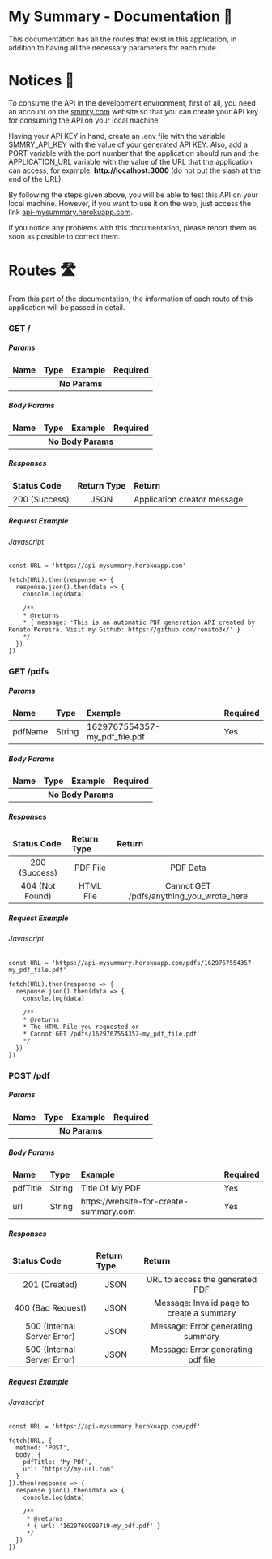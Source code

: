 # My Summary - Documentation 📝

This documentation has all the routes that exist in this application, in addition to having all the necessary parameters for each route.

# Notices 📰

To consume the API in the development environment, first of all, you need an account on the [smmry.com](https://smmry.com) website so that you can create your API key for consuming the API on your local machine.

Having your API KEY in hand, create an .env file with the variable SMMRY_API_KEY with the value of your generated API KEY. Also, add a PORT variable with the port number that the application should run and the APPLICATION_URL variable with the value of the URL that the application can access, for example, **http://localhost:3000** (do not put the slash at the end of the URL).

By following the steps given above, you will be able to test this API on your local machine. However, if you want to use it on the web, just access the link [api-mysummary.herokuapp.com](https://api-mysummary.herokuapp.com).

If you notice any problems with this documentation, please report them as soon as possible to correct them.

# Routes 🛣


From this part of the documentation, the information of each route of this application will be passed in detail.

### GET /

##### Params
<table>
  <thead>
    <tr>
      <td>
        <b>Name</b>
      </td>
      <td>
        <b>Type</b>
      </td>
      <td>
        <b>Example</b>
      </td>
      <td>
        <b>Required</b>
      </td>
    </tr>
  </thead>

  <tbody>
    <tr>
      <td colspan="4" style="text-align: center">
        <b>No Params</b>
      </td>
    </tr>
  </tbody>
</table>

##### Body Params
<table>
  <thead>
    <tr>
      <td>
        <b>Name</b>
      </td>
      <td>
        <b>Type</b>
      </td>
      <td>
        <b>Example</b>
      </td>
      <td>
        <b>Required</b>
      </td>
    </tr>
  </thead>

  <tbody>
    <tr>
      <td colspan="4" style="text-align: center">
        <b>No Body Params</b>
      </td>
    </tr>
  </tbody>
</table>

##### Responses
<table>
  <thead>
    <tr>
      <td>
        <b>Status Code</b>
      </td>
      <td>
        <b>Return Type</b>
      </td>
      <td>
        <b>Return</b>
      </td>
    </tr>
  </thead>

  <tbody>
    <tr>
      <td style="text-align: center">
        200 (Success)
      </td>
      <td style="text-align: center">
        JSON
      </td>
      <td style="text-align: center">
        Application creator message
      </td>
    </tr>
  </tbody>
</table>

##### Request Example

###### Javascript

```
const URL = 'https://api-mysummary.herokuapp.com'

fetch(URL).then(response => {
  response.json().then(data => {
    console.log(data)

    /**
    * @returns
    * { message: 'This is an automatic PDF generation API created by Renato Pereira. Visit my Github: https://github.com/renato3x/' }
    */
  })
})

```

### GET /pdfs

##### Params
<table>
  <thead>
    <tr>
      <td>
        <b>Name</b>
      </td>
      <td>
        <b>Type</b>
      </td>
      <td>
        <b>Example</b>
      </td>
      <td>
        <b>Required</b>
      </td>
    </tr>
  </thead>

  <tbody>
    <tr>
      <td>
        pdfName
      </td>
      <td>
        String
      </td>
      <td>
        1629767554357-my_pdf_file.pdf
      </td>
      <td>
        Yes
      </td>
    </tr>
  </tbody>
</table>

##### Body Params
<table>
  <thead>
    <tr>
      <td>
        <b>Name</b>
      </td>
      <td>
        <b>Type</b>
      </td>
      <td>
        <b>Example</b>
      </td>
      <td>
        <b>Required</b>
      </td>
    </tr>
  </thead>

  <tbody>
    <tr>
      <td colspan="4" style="text-align: center">
        <b>No Body Params</b>
      </td>
    </tr>
  </tbody>
</table>

##### Responses
<table>
  <thead>
    <tr>
      <td>
        <b>Status Code</b>
      </td>
      <td>
        <b>Return Type</b>
      </td>
      <td>
        <b>Return</b>
      </td>
    </tr>
  </thead>

  <tbody>
    <tr>
      <td style="text-align: center">
        200 (Success)
      </td>
      <td style="text-align: center">
        PDF File
      </td>
      <td style="text-align: center">
        PDF Data
      </td>
    </tr>
    <tr>
      <td style="text-align: center">
        404 (Not Found)
      </td>
      <td style="text-align: center">
        HTML File
      </td>
      <td style="text-align: center">
        Cannot GET /pdfs/anything_you_wrote_here
      </td>
    </tr>
  </tbody>
</table>

##### Request Example

###### Javascript

```
const URL = 'https://api-mysummary.herokuapp.com/pdfs/1629767554357-my_pdf_file.pdf'

fetch(URL).then(response => {
  response.json().then(data => {
    console.log(data)

    /**
    * @returns
    * The HTML File you requested or
    * Cannot GET /pdfs/1629767554357-my_pdf_file.pdf
    */
  })
})

```

### POST /pdf

##### Params
<table>
  <thead>
    <tr>
      <td>
        <b>Name</b>
      </td>
      <td>
        <b>Type</b>
      </td>
      <td>
        <b>Example</b>
      </td>
      <td>
        <b>Required</b>
      </td>
    </tr>
  </thead>

  <tbody>
    <tr>
      <td colspan="4" style="text-align: center">
        <b>No Params</b>
      </td>
    </tr>
  </tbody>
</table>

##### Body Params
<table>
  <thead>
    <tr>
      <td>
        <b>Name</b>
      </td>
      <td>
        <b>Type</b>
      </td>
      <td>
        <b>Example</b>
      </td>
      <td>
        <b>Required</b>
      </td>
    </tr>
  </thead>

  <tbody>
    <tr>
      <td>
        pdfTitle
      </td>
      <td>
        String
      </td>
      <td>
        Title Of My PDF
      </td>
      <td>
        Yes
      </td>
    </tr>
    <tr>
      <td>
        url
      </td>
      <td>
        String
      </td>
      <td>
        https://website-for-create-summary.com
      </td>
      <td>
        Yes
      </td>
    </tr>
  </tbody>
</table>

##### Responses
<table>
  <thead>
    <tr>
      <td>
        <b>Status Code</b>
      </td>
      <td>
        <b>Return Type</b>
      </td>
      <td>
        <b>Return</b>
      </td>
    </tr>
  </thead>

  <tbody>
    <tr>
      <td style="text-align: center">
        201 (Created)
      </td>
      <td style="text-align: center">
        JSON
      </td>
      <td style="text-align: center">
        URL to access the generated PDF
      </td>
    </tr>
    <tr>
      <td style="text-align: center">
        400 (Bad Request)
      </td>
      <td style="text-align: center">
        JSON
      </td>
      <td style="text-align: center">
        Message: Invalid page to create a summary
      </td>
    </tr>
    <tr>
      <td style="text-align: center">
        500 (Internal Server Error)
      </td>
      <td style="text-align: center">
        JSON
      </td>
      <td style="text-align: center">
        Message: Error generating summary
      </td>
    </tr>
    <tr>
      <td style="text-align: center">
        500 (Internal Server Error)
      </td>
      <td style="text-align: center">
        JSON
      </td>
      <td style="text-align: center">
        Message: Error generating pdf file
      </td>
    </tr>
  </tbody>
</table>

##### Request Example

###### Javascript

```
const URL = 'https://api-mysummary.herokuapp.com/pdf'

fetch(URL, {
  method: 'POST',
  body: {
    pdfTitle: 'My PDF',
    url: 'https://my-url.com'
  }
}).then(response => {
  response.json().then(data => {
    console.log(data)

    /**
     * @returns
     * { url: '1629769999719-my_pdf.pdf' }
     */
  })
})

```